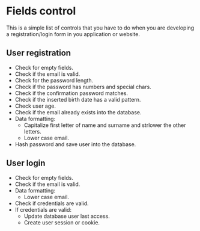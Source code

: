 # Fields control
This is a simple list of controls that you have to do when you are developing a registration/login form in you application or website.

## User registration
* Check for empty fields.
* Check if the email is valid.
* Check for the password length.
* Check if the password has numbers and special chars.
* Check if the confirmation password matches.
* Check if the inserted birth date has a valid pattern.
* Check user age.
* Check if the email already exists into the database.
* Data formatting:
  - Capitalize first letter of name and surname and strlower the other letters.
  - Lower case email.
* Hash password and save user into the database.

## User login
* Check for empty fields.
* Check if the email is valid.
* Data formatting:
  - Lower case email.
* Check if credentials are valid.
* If credentials are valid:
  - Update database user last access.
  - Create user session or cookie.
